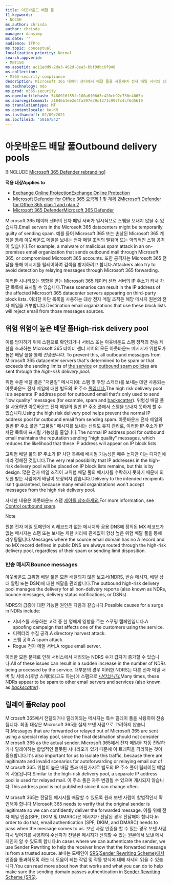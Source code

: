 ```yaml
---
title: 아웃바운드 배달 풀
f1.keywords:
- NOCSH
ms.author: chrisda
author: chrisda
manager: dansimp
ms.date: ''
audience: ITPro
ms.topic: conceptual
localization_priority: Normal
search.appverid:
- MET150
ms.assetid: ac11edd9-2da3-462d-8ea3-bbf9dbc6f948
ms.collection:
- M365-security-compliance
description: Microsoft 365 데이터 센터에서 배달 풀을 사용하여 전자 메일 서버의 신뢰도 보호 방법에 대해 자세히 알아보습니다.
ms.technology: mdo
ms.prod: m365-security
ms.openlocfilehash: 5480916f55fc180a6f08d3c420cb92c730e4065b
ms.sourcegitcommit: a1846b1ee2e4fa397e39c1271c997fc4cf6d5619
ms.translationtype: MT
ms.contentlocale: ko-KR
ms.lasthandoff: 02/09/2021
ms.locfileid: "50167542"
---
```

# <a name="outbound-delivery-pools"></a><span data-ttu-id="d2180-103">아웃바운드 배달 풀</span><span class="sxs-lookup"><span data-stu-id="d2180-103">Outbound delivery pools</span></span>

[!INCLUDE [Microsoft 365 Defender rebranding](../includes/microsoft-defender-for-office.md)]

<span data-ttu-id="d2180-104">**적용 대상**</span><span class="sxs-lookup"><span data-stu-id="d2180-104">**Applies to**</span></span>
- [<span data-ttu-id="d2180-105">Exchange Online Protection</span><span class="sxs-lookup"><span data-stu-id="d2180-105">Exchange Online Protection</span></span>](https://go.microsoft.com/fwlink/?linkid=2148611)
- [<span data-ttu-id="d2180-106">Microsoft Defender for Office 365 요금제 1 및 계획 2</span><span class="sxs-lookup"><span data-stu-id="d2180-106">Microsoft Defender for Office 365 plan 1 and plan 2</span></span>](https://go.microsoft.com/fwlink/?linkid=2148715)
- [<span data-ttu-id="d2180-107">Microsoft 365 Defender</span><span class="sxs-lookup"><span data-stu-id="d2180-107">Microsoft 365 Defender</span></span>](https://go.microsoft.com/fwlink/?linkid=2118804)

<span data-ttu-id="d2180-108">Microsoft 365 데이터 센터의 전자 메일 서버가 일시적으로 스팸을 보내지 않을 수 있습니다.</span><span class="sxs-lookup"><span data-stu-id="d2180-108">Email servers in the Microsoft 365 datacenters might be temporarily guilty of sending spam.</span></span> <span data-ttu-id="d2180-109">예를 들어 Microsoft 365 또는 손상된 Microsoft 365 계정을 통해 아웃바운드 메일을 보내는 전자 메일 조직의 맬웨어 또는 악의적인 스팸 공격이 있습니다.</span><span class="sxs-lookup"><span data-stu-id="d2180-109">For example, a malware or malicious spam attack in an on-premises email organization that sends outbound mail through Microsoft 365, or compromised Microsoft 365 accounts.</span></span> <span data-ttu-id="d2180-110">또한 공격자는 Microsoft 365 전달을 통해 메시지를 릴레이하여 검색을 방지하려고 합니다.</span><span class="sxs-lookup"><span data-stu-id="d2180-110">Attackers also try to avoid detection by relaying messages through Microsoft 365 forwarding.</span></span>

<span data-ttu-id="d2180-111">이러한 시나리오는 영향을 받는 Microsoft 365 데이터 센터 서버의 IP 주소가 타사 차단 목록에 표시될 수 있습니다.</span><span class="sxs-lookup"><span data-stu-id="d2180-111">These scenarios can result in the IP address of the affected Microsoft 365 datacenter servers appearing on third-party block lists.</span></span> <span data-ttu-id="d2180-112">이러한 차단 목록을 사용하는 대상 전자 메일 조직은 해당 메시지 원본의 전자 메일을 거부합니다.</span><span class="sxs-lookup"><span data-stu-id="d2180-112">Destination email organizations that use these block lists will reject email from those messages sources.</span></span>

## <a name="high-risk-delivery-pool"></a><span data-ttu-id="d2180-113">위험 위험이 높은 배달 풀</span><span class="sxs-lookup"><span data-stu-id="d2180-113">High-risk delivery pool</span></span>
<span data-ttu-id="d2180-114">이를 방지하기 위해 스팸으로 확인되거나 서비스 또는 아웃바운드 스팸 정책의 전송 제한을 초과하는 Microsoft [](https://docs.microsoft.com/office365/servicedescriptions/exchange-online-service-description/exchange-online-limits#sending-limits-across-office-365-options) 365 데이터 센터 서버의 모든 아웃바운드 메시지가 위험도가 높은 배달 풀을 통해 _전송됩니다._ [](configure-the-outbound-spam-policy.md)</span><span class="sxs-lookup"><span data-stu-id="d2180-114">To prevent this, all outbound messages from Microsoft 365 datacenter servers that's determined to be spam or that exceeds the sending limits of [the service](https://docs.microsoft.com/office365/servicedescriptions/exchange-online-service-description/exchange-online-limits#sending-limits-across-office-365-options) or [outbound spam policies](configure-the-outbound-spam-policy.md) are sent through the _high-risk delivery pool_.</span></span>

<span data-ttu-id="d2180-115">위험 수준 배달 풀은 "저품질" 메시지(예: 스팸 및 후방 스캐터)를 보내는 데만 사용되는 아웃바운드 전자 메일에 대한 별도의 IP 주소 [풀입니다.](backscatter-messages-and-eop.md)</span><span class="sxs-lookup"><span data-stu-id="d2180-115">The high risk delivery pool is a separate IP address pool for outbound email that's only used to send "low quality" messages (for example, spam and [backscatter](backscatter-messages-and-eop.md)).</span></span> <span data-ttu-id="d2180-116">위험성 배달 풀을 사용하면 아웃바운드 전자 메일의 일반 IP 주소 풀에서 스팸을 보내지 못하게 할 수 있습니다.</span><span class="sxs-lookup"><span data-stu-id="d2180-116">Using the high risk delivery pool helps prevent the normal IP address pool for outbound email from sending spam.</span></span> <span data-ttu-id="d2180-117">아웃바운드 전자 메일의 일반 IP 주소 풀은 "고품질" 메시지를 보내는 신뢰도 유지 관리로, 이러한 IP 주소가 IP 차단 목록에 표시될 가능성을 줄입니다.</span><span class="sxs-lookup"><span data-stu-id="d2180-117">The normal IP address pool for outbound email maintains the reputation sending "high quality" messages, which reduces the likelihood that these IP address will appear on IP block lists.</span></span>

<span data-ttu-id="d2180-118">고위험 배달 풀의 IP 주소가 IP 차단 목록에 배치될 가능성은 매우 높지만 이는 디자인에 따라 정해진 것입니다.</span><span class="sxs-lookup"><span data-stu-id="d2180-118">The very real possibility that IP addresses in the high-risk delivery pool will be placed on IP block lists remains, but this is by design.</span></span> <span data-ttu-id="d2180-119">많은 전자 메일 조직이 고위험 배달 풀의 메시지를 수락하지 못하기 때문에 의도한 받는 사람에게 배달이 보장되지 않습니다.</span><span class="sxs-lookup"><span data-stu-id="d2180-119">Delivery to the intended recipients isn't guaranteed, because many email organizations won't accept messages from the high risk delivery pool.</span></span>

<span data-ttu-id="d2180-120">자세한 내용은 아웃바운드 스팸 [제어를 참조하세요.](outbound-spam-controls.md)</span><span class="sxs-lookup"><span data-stu-id="d2180-120">For more information, see [Control outbound spam](outbound-spam-controls.md).</span></span>

> [!NOTE]
> <span data-ttu-id="d2180-121">원본 전자 메일 도메인에 A 레코드가 없는 메시지와 공용 DNS에 정의된 MX 레코드가 없는 메시지는 스팸 또는 보내는 제한 처리에 관계없이 항상 높은 위험 배달 풀을 통해 라우팅됩니다.</span><span class="sxs-lookup"><span data-stu-id="d2180-121">Messages where the source email domain has no A record and no MX record defined in public DNS are always routed through the high-risk delivery pool, regardless of their spam or sending limit disposition.</span></span>

### <a name="bounce-messages"></a><span data-ttu-id="d2180-122">반송 메시지</span><span class="sxs-lookup"><span data-stu-id="d2180-122">Bounce messages</span></span>

<span data-ttu-id="d2180-123">아웃바운드 고위험 배달 풀은 모든 배달되지 않은 보고서(NDRS, 반송 메시지, 배달 상태 알림 또는 DSN)에 대한 배달을 관리합니다.</span><span class="sxs-lookup"><span data-stu-id="d2180-123">The outbound high-risk delivery pool manages the delivery for all non-delivery reports (also known as NDRs, bounce messages, delivery status notifications, or DSNs).</span></span>

<span data-ttu-id="d2180-124">NDRS의 급증에 대한 가능한 원인은 다음과 같습니다.</span><span class="sxs-lookup"><span data-stu-id="d2180-124">Possible causes for a surge in NDRs include:</span></span>

- <span data-ttu-id="d2180-125">서비스를 사용하는 고객 중 한 명에게 영향을 주는 스푸핑 캠페인입니다.</span><span class="sxs-lookup"><span data-stu-id="d2180-125">A spoofing campaign that affects one of the customers using the service.</span></span>
- <span data-ttu-id="d2180-126">디렉터리 수집 공격.</span><span class="sxs-lookup"><span data-stu-id="d2180-126">A directory harvest attack.</span></span>
- <span data-ttu-id="d2180-127">스팸 공격.</span><span class="sxs-lookup"><span data-stu-id="d2180-127">A spam attack.</span></span>
- <span data-ttu-id="d2180-128">Rogue 전자 메일 서버.</span><span class="sxs-lookup"><span data-stu-id="d2180-128">A rogue email server.</span></span>

<span data-ttu-id="d2180-129">이러한 모든 문제로 인해 서비스에서 처리되는 NDRS 수가 갑자기 증가할 수 있습니다.</span><span class="sxs-lookup"><span data-stu-id="d2180-129">All of these issues can result in a sudden increase in the number of NDRs being processed by the service.</span></span> <span data-ttu-id="d2180-130">대부분의 경우 이러한 NDRS는 다른 전자 메일 서버 및 서비스(후방 스캐터라고도 하는)에 스팸으로 _[나타납니다.](backscatter-messages-and-eop.md)_</span><span class="sxs-lookup"><span data-stu-id="d2180-130">Many times, these NDRs appear to be spam to other email servers and services (also known as _[backscatter](backscatter-messages-and-eop.md)_).</span></span>

## <a name="relay-pool"></a><span data-ttu-id="d2180-131">릴레이 풀</span><span class="sxs-lookup"><span data-stu-id="d2180-131">Relay pool</span></span>

<span data-ttu-id="d2180-132">Microsoft 365에서 전달되거나 릴레이되는 메시지는 특수 릴레이 풀을 사용하여 전송됩니다. 최종 대상은 Microsoft 365를 실제 보낸 사람으로 고려하지 않습니다.</span><span class="sxs-lookup"><span data-stu-id="d2180-132">Messages that are forwarded or relayed out of Microsoft 365 are sent using a special relay pool, since the final destination should not consider Microsoft 365 as the actual sender.</span></span> <span data-ttu-id="d2180-133">Microsoft 365에서 전자 메일을 자동 전달하거나 릴레이하는 합법적인 잘못된 시나리오가 있기 때문에 이 트래픽을 격리하는 것이 중요합니다.</span><span class="sxs-lookup"><span data-stu-id="d2180-133">It's also important for us to isolate this traffic, because there are legitimate and invalid scenarios for autoforwarding or relaying email out of Microsoft 365.</span></span> <span data-ttu-id="d2180-134">위험이 높은 배달 풀과 마찬가지로 별도의 IP 주소 풀이 릴레이된 메일에 사용됩니다.</span><span class="sxs-lookup"><span data-stu-id="d2180-134">Similar to the high-risk delivery pool, a separate IP address pool is used for relayed mail.</span></span> <span data-ttu-id="d2180-135">이 주소 풀은 자주 변경될 수 있으며 게시되지 않습니다.</span><span class="sxs-lookup"><span data-stu-id="d2180-135">This address pool is not published since it can change often.</span></span>

<span data-ttu-id="d2180-136">Microsoft 365는 전달된 메시지를 배달할 수 있도록 원래 보낸 사람이 합법적인지 확인해야 합니다.</span><span class="sxs-lookup"><span data-stu-id="d2180-136">Microsoft 365 needs to verify that the original sender is legitimate so we can confidently deliver the forwarded message.</span></span> <span data-ttu-id="d2180-137">이를 위해 전자 메일 인증(SPF, DKIM 및 DMARC)은 메시지가 전달된 경우 전달해야 합니다.</span><span class="sxs-lookup"><span data-stu-id="d2180-137">In order to do that, email authentication (SPF, DKIM, and DMARC) needs to pass when the message comes to us.</span></span> <span data-ttu-id="d2180-138">보낸 사람 인증을 할 수 있는 경우 보낸 사람 다시 덮어기를 사용하여 수신자가 전달된 메시지가 신뢰할 수 있는 원본에서 보낸 메시지인지 알 수 있도록 합니다.</span><span class="sxs-lookup"><span data-stu-id="d2180-138">In cases where we can authenticate the sender, we use Sender Rewriting to help the receiver know that the forwarded message is from a trusted source.</span></span> <span data-ttu-id="d2180-139">보내는 도메인이 [SRS(Sender Rewriting Scheme)에서](https://docs.microsoft.com/office365/troubleshoot/antispam/sender-rewriting-scheme)인증을 통과하도록 하는 데 도움이 되는 작업 및 작동 방식에 대해 자세히 읽을 수 있습니다.</span><span class="sxs-lookup"><span data-stu-id="d2180-139">You can read more about how that works and what you can do to help make sure the sending domain passes authentication in [Sender Rewriting Scheme (SRS)](https://docs.microsoft.com/office365/troubleshoot/antispam/sender-rewriting-scheme).</span></span>
